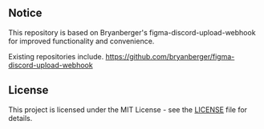 ## Notice

This repository is based on Bryanberger's figma-discord-upload-webhook for improved functionality and convenience.

Existing repositories include.
https://github.com/bryanberger/figma-discord-upload-webhook


## License

This project is licensed under the MIT License - see the [LICENSE](LICENSE) file for details.
